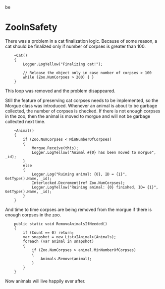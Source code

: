  be

# ZooInSafety

There was a problem in a cat finalization logic. 
Because of some reason, a cat should be finalized only if number of corpses is greater than 100.

        ~Cat()
        {
            Logger.LogYellow("Finalizing cat!");

            // Release the object only in case number of corpses > 100
            while (Zoo.NumCorpses > 200) { }
        }
        
This loop was removed and the problem disappeared. 

Still the feature of preserving cat corpses needs to be implemented, so the Morgue class was introduced. Whenever an animal is about to be garbage collected, the number of corpses is checked. If there is not enough corpses in the zoo, then the animal is moved to morgue and will not be garbage collected next time.

        ~Animal()
        {
            if (Zoo.NumCorpses < MinNumberOfCorpses)
            {
                Morgue.Receive(this);
                Logger.LogYellow("Animal #{0} has been moved to morgue", _id);
            }
            else
            {
                Logger.Log("Ruining animal: {0}, ID = {1}", GetType().Name, _id);
                Interlocked.Decrement(ref Zoo.NumCorpses);
                Logger.LogYellow("Ruining animal: {0} finished, ID= {1}", GetType().Name, _id);
            }
        }
        
 And time to time corpses are being removed from the morgue if there is enough corpses in the zoo.
 
        public static void RemoveAnimalsIfNeeded()
        {
            if (Count == 0) return;
            var snapshot = new List<IAnimal>(Animals);
            foreach (var animal in snapshot)
            {
                if (Zoo.NumCorpses > animal.MinNumberOfCorpses)
                {
                    Animals.Remove(animal);
                }
            }
        }
        
 Now animals will live happily ever after.
